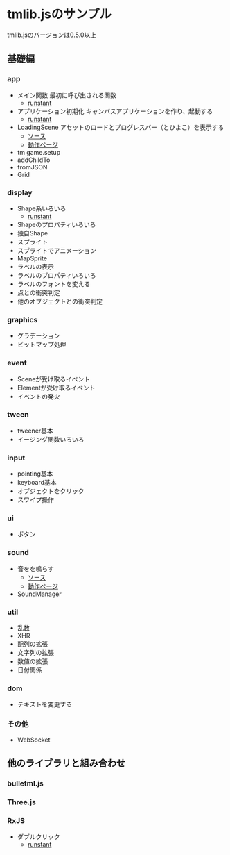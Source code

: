 # tmlib.jsのサンプル

tmlib.jsのバージョンは0.5.0以上

## 基礎編

### app

* メイン関数 最初に呼び出される関数
    * [runstant](http://goo.gl/x3bypZ)
* アプリケーション初期化 キャンバスアプリケーションを作り、起動する
    * [runstant](http://goo.gl/hDl5jB)
* LoadingScene アセットのロードとプログレスバー（とひよこ）を表示する
    * [ソース](https://github.com/daishihmr/tmlib.js-samples/blob/gh-pages/samples/app-loadingScene.html)
    * [動作ページ](http://daishihmr.github.io/tmlib.js-samples/samples/app-loadingScene.html)
* tm game.setup
* addChildTo 
* fromJSON 
* Grid 

### display

* Shape系いろいろ
    * [runstant](http://goo.gl/hLlTor)
* Shapeのプロパティいろいろ 
* 独自Shape 
* スプライト 
* スプライトでアニメーション 
* MapSprite 
* ラベルの表示 
* ラベルのプロパティいろいろ 
* ラベルのフォントを変える 
* 点との衝突判定 
* 他のオブジェクトとの衝突判定 

### graphics

* グラデーション 
* ビットマップ処理 

### event

* Sceneが受け取るイベント 
* Elementが受け取るイベント 
* イベントの発火 

### tween

* tweener基本 
* イージング関数いろいろ 

### input

* pointing基本 
* keyboard基本 
* オブジェクトをクリック 
* スワイプ操作 

### ui

* ボタン 

### sound

* 音をを鳴らす
    * [ソース](https://github.com/daishihmr/tmlib.js-samples/blob/gh-pages/samples/sound-playsound.html)
    * [動作ページ](http://daishihmr.github.io/tmlib.js-samples/samples/sound-playsound.html)
* SoundManager 

### util

* 乱数 
* XHR 
* 配列の拡張 
* 文字列の拡張 
* 数値の拡張 
* 日付関係 

### dom

* テキストを変更する 

### その他

* WebSocket 

## 他のライブラリと組み合わせ

### bulletml.js

### Three.js

### RxJS

* ダブルクリック
    * [runstant](http://goo.gl/jeK0br)
